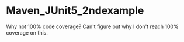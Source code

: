 # Maven_JUnit5_2ndexample
Why not 100% code coverage?
Can't figure out why I don't reach 100% coverage on this. 
